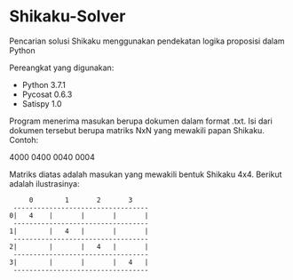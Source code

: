 # Shikaku-Solver
Pencarian solusi Shikaku menggunakan pendekatan logika proposisi dalam Python

Pereangkat yang digunakan:
- Python 3.7.1
- Pycosat 0.6.3
- Satispy 1.0


Program menerima masukan berupa dokumen dalam format .txt. Isi dari dokumen tersebut berupa matriks NxN yang mewakili papan Shikaku.
Contoh:

4000
0400
0040
0004

Matriks diatas adalah masukan yang mewakili bentuk Shikaku 4x4. Berikut adalah ilustrasinya:


	     0        1       2       3
	 ----------------------------------
	0|   4    |       |       |       |
	 ----------------------------------
	1|        |   4   |       |       |
	 ----------------------------------
	2|        |       |   4   |       |
	 ----------------------------------
	3|        |       |       |   4   |
	 ----------------------------------
